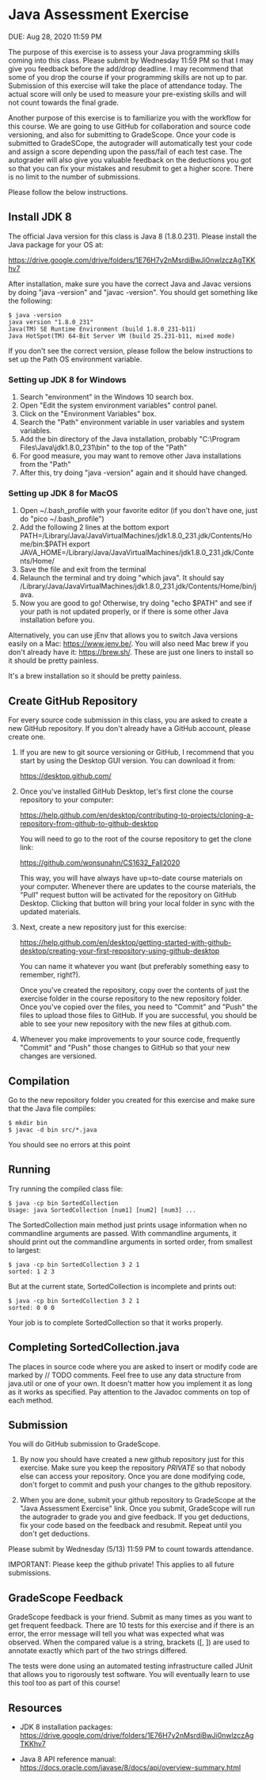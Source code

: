 # Java Assessment Exercise

DUE: Aug 28, 2020 11:59 PM

The purpose of this exercise is to assess your Java programming skills coming
into this class.  Please submit by Wednesday 11:59 PM so that I may give you
feedback before the add/drop deadline.  I may recommend that some of you drop
the course if your programming skills are not up to par.  Submission of this
exercise will take the place of attendance today.  The actual score will only
be used to measure your pre-existing skills and will not count towards the
final grade.

Another purpose of this exercise is to familiarize you with the workflow for
this course.  We are going to use GitHub for collaboration and source code
versioning, and also for submitting to GradeScope.  Once your code is submitted
to GradeSCope, the autograder will automatically test your code and assign a
score depending upon the pass/fail of each test case.  The autograder will also
give you valuable feedback on the deductions you got so that you can fix your
mistakes and resubmit to get a higher score.  There is no limit to the number
of submissions.

Please follow the below instructions.

## Install JDK 8

The official Java version for this class is Java 8 (1.8.0.231).  Please install the Java package for your OS at: 

https://drive.google.com/drive/folders/1E76H7y2nMsrdiBwJi0nwlzczAgTKKhv7

After installation, make sure you have the correct Java and Javac versions by doing "java
-version" and "javac -version".  You should get something like the following:

```
$ java -version
java version "1.8.0_231"
Java(TM) SE Runtime Environment (build 1.8.0_231-b11)
Java HotSpot(TM) 64-Bit Server VM (build 25.231-b11, mixed mode)
```

If you don't see the correct version, please follow the below instructions to
set up the Path OS environment variable.

### Setting up JDK 8 for Windows

1. Search "environment" in the Windows 10 search box.
2. Open "Edit the system environment variables" control panel.
3. Click on the "Environment Variables" box.
4. Search the "Path" environment variable in user variables and system variables.
5. Add the bin directory of the Java installation, probably "C:\Program Files\Java\jdk1.8.0_231\bin" to the top of the "Path"
6. For good measure, you may want to remove other Java installations from the "Path"
7. After this, try doing "java -version" again and it should have changed.

### Setting up JDK 8 for MacOS

1. Open ~/.bash_profile with your favorite editor (if you don't have one, just do "pico ~/.bash_profile")
2. Add the following 2 lines at the bottom
export PATH=/Library/Java/JavaVirtualMachines/jdk1.8.0_231.jdk/Contents/Home/bin:$PATH
export JAVA_HOME=/Library/Java/JavaVirtualMachines/jdk1.8.0_231.jdk/Contents/Home/
3. Save the file and exit from the terminal
4. Relaunch the terminal and try doing "which java".  It should say /Library/Java/JavaVirtualMachines/jdk1.8.0_231.jdk/Contents/Home/bin/java.
5. Now you are good to go!  Otherwise, try doing "echo $PATH" and see if your path is not updated properly, or if there is some other Java installation before you.

Alternatively, you can use jEnv that allows you to switch Java versions easily on a Mac: https://www.jenv.be/.  You will also need Mac brew if you don't already have it: https://brew.sh/.  These are just one liners to install so it should be pretty painless.

It's a brew installation so it should be pretty painless.

## Create GitHub Repository

For every source code submission in this class, you are asked to create a new
GitHub repository.  If you don't already have a GitHub account, please create
one.  

1. If you are new to git source versioning or GitHub, I recommend that you
start by using the Desktop GUI version.  You can download it from:

    https://desktop.github.com/

2. Once you've installed GitHub Desktop, let's first clone the course repository to your computer:

    https://help.github.com/en/desktop/contributing-to-projects/cloning-a-repository-from-github-to-github-desktop

    You will need to go to the root of the course repository to get the clone link:

    https://github.com/wonsunahn/CS1632_Fall2020

    This way, you will have always have up=to-date course materials on your
computer.  Whenever there are updates to the course materials, the "Pull"
request button will be activated for the repository on GitHub Desktop.  Clicking
that button will bring your local folder in sync with the updated materials.

3. Next, create a new repository just for this exercise:

    https://help.github.com/en/desktop/getting-started-with-github-desktop/creating-your-first-repository-using-github-desktop

    You can name it whatever you want (but preferably something easy to remember, right?).

    Once you've created the repository, copy over the contents of just the exercise
folder in the course repository to the new repository folder.  Once you've
copied over the files, you need to "Commit" and "Push" the files to upload
those files to GitHub.  If you are successful, you should be able to see your
new repository with the new files at github.com.

4. Whenever you make improvements to your source code, frequently "Commit" and
   "Push" those changes to GitHub so that your new changes are versioned.

## Compilation

Go to the new repository folder you created for this exercise and make sure that the Java file compiles:

```
$ mkdir bin
$ javac -d bin src/*.java 

```

You should see no errors at this point

## Running

Try running the compiled class file:

```
$ java -cp bin SortedCollection
Usage: java SortedCollection [num1] [num2] [num3] ...
```

The SortedCollection main method just prints usage information when no
commandline arguments are passed.  With commandline arguments, it should print
out the commandline arguments in sorted order, from smallest to largest:

```
$ java -cp bin SortedCollection 3 2 1
sorted: 1 2 3
```

But at the current state, SortedCollection is incomplete and prints out:

```
$ java -cp bin SortedCollection 3 2 1
sorted: 0 0 0
```

Your job is to complete SortedCollection so that it works properly.

## Completing SortedCollection.java

The places in source code where you are asked to insert or modify code are
marked by // TODO comments.  Feel free to use any data structure from java.util
or one of your own.  It doesn't matter how you implement it as long as it works
as specified.  Pay attention to the Javadoc comments on top of each method.

## Submission

You will do GitHub submission to GradeScope.

1. By now you should have created a new github repository just for this
   exercise.  Make sure you keep the repository *PRIVATE* so that nobody else
can access your repository.  Once you are done modifying code, don't forget to
commit and push your changes to the github repository.

2. When you are done, submit your github repository to GradeScope at the "Java
   Assessment Exercise" link.  Once you submit, GradeScope will run the
autograder to grade you and give feedback.  If you get deductions, fix your
code based on the feedback and resubmit.  Repeat until you don't get
deductions.

Please submit by Wednesday (5/13) 11:59 PM to count towards attendance.

IMPORTANT: Please keep the github private!  This applies to all future submissions.

## GradeScope Feedback

GradeScope feedback is your friend.  Submit as many times as you want to get
frequent feedback.  There are 10 tests for this exercise and if there is an
error, the error message will tell you what was expected what was observed.
When the compared value is a string, brackets ([, ]) are used to annotate
exactly which part of the two strings differed.

The tests were done using an automated testing infrastructure called JUnit that
allows you to rigorously test software.  You will eventually learn to use this
tool too as part of this course!

## Resources

* JDK 8 installation packages:  
https://drive.google.com/drive/folders/1E76H7y2nMsrdiBwJi0nwlzczAgTKKhv7

* Java 8 API reference manual:
https://docs.oracle.com/javase/8/docs/api/overview-summary.html
